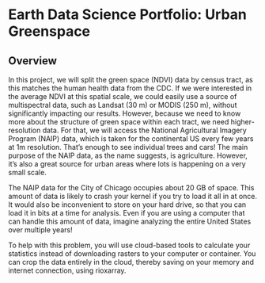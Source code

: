 # Earth Data Science Portfolio: Urban Greenspace

## Overview
In this project, we will split the green space (NDVI) data by census tract, as this matches the human health data from the CDC. If we were interested in the average NDVI at this spatial scale, we could easily use a source of multispectral data, such as Landsat (30 m) or MODIS (250 m), without significantly impacting our results. However, because we need to know more about the structure of green space within each tract, we need higher-resolution data. For that, we will access the National Agricultural Imagery Program (NAIP) data, which is taken for the continental US every few years at 1m resolution. That’s enough to see individual trees and cars! The main purpose of the NAIP data, as the name suggests, is agriculture. However, it’s also a great source for urban areas where lots is happening on a very small scale.

The NAIP data for the City of Chicago occupies about 20 GB of space. This amount of data is likely to crash your kernel if you try to load it all in at once. It would also be inconvenient to store on your hard drive, so that you can load it in bits at a time for analysis. Even if you are using a computer that can handle this amount of data, imagine analyzing the entire United States over multiple years!

To help with this problem, you will use cloud-based tools to calculate your statistics instead of downloading rasters to your computer or container. You can crop the data entirely in the cloud, thereby saving on your memory and internet connection, using rioxarray.


